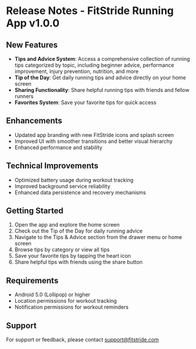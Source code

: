 # Release Notes - FitStride Running App v1.0.0

## New Features
- **Tips and Advice System**: Access a comprehensive collection of running tips categorized by topic, including beginner advice, performance improvement, injury prevention, nutrition, and more
- **Tip of the Day**: Get daily running tips and advice directly on your home screen
- **Sharing Functionality**: Share helpful running tips with friends and fellow runners
- **Favorites System**: Save your favorite tips for quick access

## Enhancements
- Updated app branding with new FitStride icons and splash screen
- Improved UI with smoother transitions and better visual hierarchy
- Enhanced performance and stability

## Technical Improvements
- Optimized battery usage during workout tracking
- Improved background service reliability
- Enhanced data persistence and recovery mechanisms

## Getting Started
1. Open the app and explore the home screen
2. Check out the Tip of the Day for daily running advice
3. Navigate to the Tips & Advice section from the drawer menu or home screen
4. Browse tips by category or view all tips
5. Save your favorite tips by tapping the heart icon
6. Share helpful tips with friends using the share button

## Requirements
- Android 5.0 (Lollipop) or higher
- Location permissions for workout tracking
- Notification permissions for workout reminders

## Support
For support or feedback, please contact support@fitstride.com
